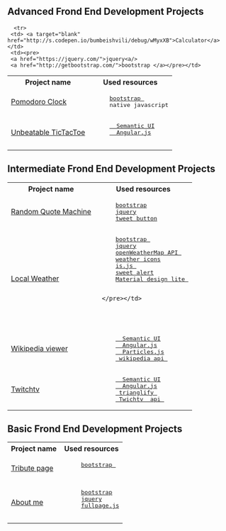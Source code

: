 

<h2> Advanced Frond End Development Projects </h2>

<table>
   <tr>
      <th>Project name</th>
      <th>Used resources</th>
   </tr>
   
   
      <tr>
     <td> <a target="blank" href="http://s.codepen.io/bumbeishvili/debug/wMyxXB">Calculator</a></td>
     <td><pre>
     <a href="https://jquery.com/">jquery<a/>
     <a href="http://getbootstrap.com/">bootstrap </a></pre></td>
   </tr>
      <tr>
     <td> <a target="blank" href="http://s.codepen.io/bumbeishvili/debug/wMmYWr">Pomodoro Clock</a></td>
     <td><pre>
     <a href="http://getbootstrap.com/">bootstrap </a>
     native javascript</pre></td>
     </tr>
   
   <tr>
     <td> <a target="blank" href="http://s.codepen.io/bumbeishvili/debug/wGaENr"> Unbeatable TicTacToe   </a></td>
     <td> <pre>
     <a href="http://semantic-ui.com/">  Semantic UI</a>
     <a href="https://angularjs.org/">  Angular.js</a>
     </pre></td>
   </tr>
  
</table>



<h2> Intermediate Frond End Development Projects </h2>

<table>
   <tr>
      <th>Project name</th>
      <th>Used resources</th>
   </tr>
   <tr>
     <td> <a target="blank" href="http://s.codepen.io/bumbeishvili/debug/obEyoB">Random Quote Machine</a></td>
     <td><pre>
     <a href="http://getbootstrap.com/">bootstrap</a>
     <a href="https://jquery.com/">jquery<a/>
     <a href="https://dev.twitter.com/web/tweet-button">tweet button</a></pre></td>
   </tr>
   <tr>
     <td> <a target="blank" href="http://s.codepen.io/bumbeishvili/debug/bEjwLb">Local Weather</a></td>
     <td><pre>
     <a href="http://getbootstrap.com/">bootstrap </a>
     <a href="https://jquery.com/">jquery<a/>
     <a href="http://openweathermap.org/api">openWeatherMap API </a>
     <a href="https://erikflowers.github.io/weather-icons/">weather icons</a>
     <a href="https://arasatasaygin.github.io/is.js/">is.js </a>
     <a href="http://t4t5.github.io/sweetalert/">sweet alert</a>
     <a href = "http://getmdl.io/index.html">Material design lite </a>
     
     </pre></td>
   </tr>
    <tr>
     <td> <a target="blank" href="http://s.codepen.io/bumbeishvili/debug/obVoYo">Wikipedia viewer</a></td>
     <td> <pre>
     <a href="http://semantic-ui.com/">  Semantic UI</a>
     <a href="https://angularjs.org/">  Angular.js</a>
     <a href="http://vincentgarreau.com/particles.js/">  Particles.js</a>
     <a href="https://www.mediawiki.org/wiki/API:Main_page" > wikipedia api </a></pre></td>
     
   </tr>
      </tr>
    <tr>
     <td> <a target="blank" href="http://s.codepen.io/bumbeishvili/debug/VeJbqY">Twitchtv   </a></td>
     <td> <pre>
     <a href="http://semantic-ui.com/">  Semantic UI</a>
     <a href="https://angularjs.org/">  Angular.js</a>
     <a href="http://qrohlf.com/trianglify/"> trianglify </a>
     <a href="https://github.com/justintv/Twitch-API/blob/master/v3_resources/streams.md#get-streamschannel" > Twichtv  api </a></pre></td>
     
   </tr>
</table>







<h2> Basic Frond End Development Projects </h2>

<table>
   <tr>
      <th>Project name</th>
      <th>Used resources</th>
   </tr>
    <tr>
     <td> <a target="blank" href="http://s.codepen.io/bumbeishvili/debug/NxoQEa">Tribute page </a></td>
     <td><pre>
     <a href="http://getbootstrap.com/">bootstrap </a>
     </pre></td>
   </tr>
   <tr>
     <td> <a target="blank" href="http://s.codepen.io/bumbeishvili/debug/BjJvgY#AboutMe">About me</a></td>
     <td><pre>
     <a href="http://getbootstrap.com/">bootstrap</a>
     <a href="https://jquery.com/">jquery<a/>
     <a href="http://alvarotrigo.com/fullPage/">fullpage.js</a>
     </pre></td>
   </tr>
</table>



